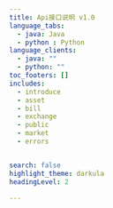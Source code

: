 ```yaml
---
title: Api接口说明 v1.0
language_tabs:
  - java: Java
  - python : Python
language_clients:
  - java: ""
  - python: ""
toc_footers: []
includes:
  - introduce
  - asset
  - bill
  - exchange
  - public
  - market
  - errors


search: false
highlight_theme: darkula
headingLevel: 2

---
```

